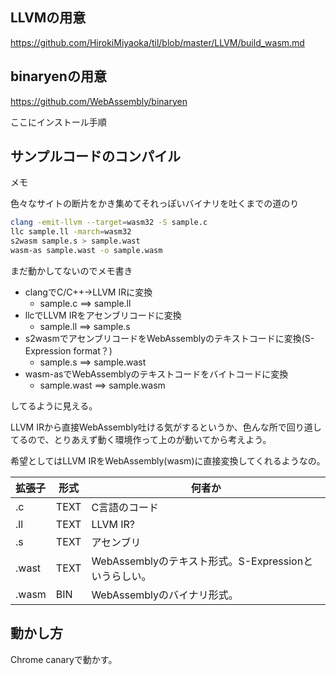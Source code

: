 ## LLVMの用意

https://github.com/HirokiMiyaoka/til/blob/master/LLVM/build_wasm.md

## binaryenの用意

https://github.com/WebAssembly/binaryen

ここにインストール手順

## サンプルコードのコンパイル

メモ

色々なサイトの断片をかき集めてそれっぽいバイナリを吐くまでの道のり

```sh
clang -emit-llvm --target=wasm32 -S sample.c
llc sample.ll -march=wasm32
s2wasm sample.s > sample.wast
wasm-as sample.wast -o sample.wasm
```


まだ動かしてないのでメモ書き

* clangでC/C++→LLVM IRに変換
    * sample.c ==> sample.ll
* llcでLLVM IRをアセンブリコードに変換
    * sample.ll ==> sample.s
* s2wasmでアセンブリコードをWebAssemblyのテキストコードに変換(S-Expression format？)
    * sample.s ==> sample.wast
* wasm-asでWebAssemblyのテキストコードをバイトコードに変換
    * sample.wast ==> sample.wasm

してるように見える。

LLVM IRから直接WebAssembly吐ける気がするというか、色んな所で回り道してるので、とりあえず動く環境作って上のが動いてから考えよう。

希望としてはLLVM IRをWebAssembly(wasm)に直接変換してくれるようなの。

|拡張子|形式|何者か|
|:-----|----|------|
|.c    |TEXT|C言語のコード|
|.ll   |TEXT|LLVM IR?|
|.s    |TEXT|アセンブリ|
|.wast |TEXT|WebAssemblyのテキスト形式。S-Expressionというらしい。|
|.wasm |BIN |WebAssemblyのバイナリ形式。|

## 動かし方

Chrome canaryで動かす。

